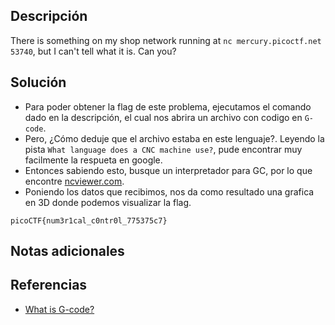 ## Descripción
There is something on my shop network running at `nc mercury.picoctf.net 53740`, but I can't tell what it is. Can you?

## Solución
- Para poder obtener la flag de este problema, ejecutamos el comando dado en la descripción, el cual nos abrira un archivo con codigo en `G-code`.
- Pero, ¿Cómo deduje que el archivo estaba en este lenguaje?. Leyendo la pista `What language does a CNC machine use?`, pude encontrar muy facilmente la respueta en google.
- Entonces sabiendo esto, busque un interpretador para GC, por lo que encontre [ncviewer.com](https://ncviewer.com/).
- Poniendo los datos que recibimos, nos da como resultado una grafica en 3D donde podemos visualizar la flag.

```bash()
picoCTF{num3r1cal_c0ntr0l_775375c7}
```

## Notas adicionales


## Referencias 
- [What is G-code?](https://www.mastercam.com/news/blog/what-coding-language-is-used-on-cnc-machines/#:~:text=G%2Dcode%2C%20simply%20put%2C,G%3A%20machine%20motion)